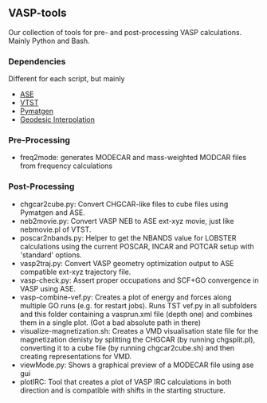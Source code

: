 ## VASP-tools
Our collection of tools for pre- and post-processing VASP calculations. Mainly Python and Bash.

### Dependencies
Different for each script, but mainly
- [ASE](https://wiki.fysik.dtu.dk/ase/)
- [VTST](http://theory.cm.utexas.edu/vtsttools/)
- [Pymatgen](https://pymatgen.org/)
- [Geodesic Interpolation](https://github.com/virtualzx-nad/geodesic-interpolate)

### Pre-Processing
- freq2mode: generates MODECAR and mass-weighted MODCAR files from frequency calculations

### Post-Processing
- chgcar2cube.py: Convert CHGCAR-like files to cube files using Pymatgen and ASE.
- neb2movie.py: Convert VASP NEB to ASE ext-xyz movie, just like nebmovie.pl of VTST.
- poscar2nbands.py: Helper to get the NBANDS value for LOBSTER calculations using the current POSCAR, INCAR and POTCAR setup with 'standard' options.
- vasp2traj.py: Convert VASP geometry optimization output to ASE compatible ext-xyz trajectory file.
- vasp-check.py: Assert proper occupations and SCF+GO convergence in VASP using ASE.
- vasp-combine-vef.py: Creates a plot of energy and forces along multiple GO runs (e.g. for restart jobs). Runs TST vef.py in all subfolders and this folder containing a vasprun.xml file (depth one) and combines them in a single plot. (Got a bad absolute path in there)
- visualize-magnetization.sh: Creates a VMD visualisation state file for the magnetization denisty by splitting the CHGCAR (by running chgsplit.pl), converting it to a cube file (by running chgcar2cube.sh) and then creating representations for VMD.
- viewMode.py: Shows a graphical preview of a MODECAR file using ase gui
- plotIRC: Tool that creates a plot of VASP IRC calculations in both direction and is compatible with shifts in the starting structure.
